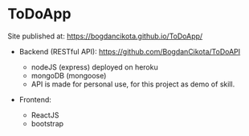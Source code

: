 <h1>ToDoApp</h1>

Site published at: https://bogdancikota.github.io/ToDoApp/

- Backend (RESTful API): https://github.com/BogdanCikota/ToDoAPI
    - nodeJS (express)  deployed on heroku
    - mongoDB (mongoose)
    - API is made for personal use, for this project as demo of skill.

- Frontend:
    - ReactJS
    - bootstrap 
